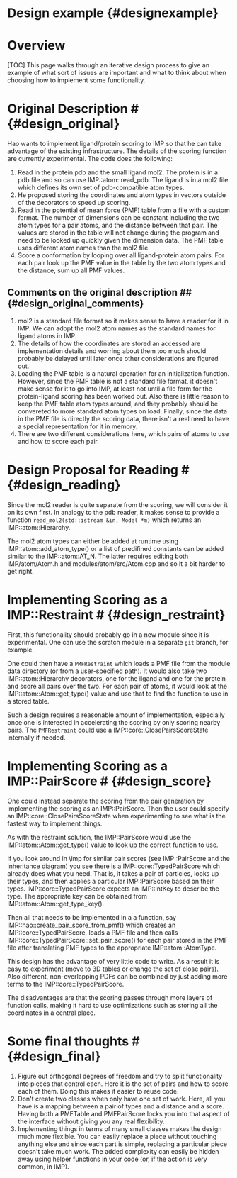 Design example {#designexample}
==============

# Overview #

[TOC]
This page walks through an iterative design process to give an
example of what sort of issues are important and what to think about
when choosing how to implement some functionality.

# Original Description # {#design_original}

 Hao wants to implement ligand/protein scoring to IMP so that he can
 take advantage of the existing infrastructure. The details of the scoring
 function are currently experimental. The code does the following:

1. Read in the protein pdb and the small ligand mol2. The protein is in
   a pdb file and so can use IMP::atom::read_pdb. The ligand is in a mol2
   file which defines its own set of pdb-compatible atom types.
2. He proposed storing the coordinates and atom types in vectors outside
   of the decorators to speed up scoring.
3. Read in the potential of mean force (PMF) table from a file with
   a custom format. The number of dimensions can be constant including
   the two atom types for a pair atoms, and the distance between that
   pair. The values are stored in the table will not change during the
   program and need to be looked up quickly given the dimension data.
   The PMF table uses different atom names than the mol2 file.
4. Score a conformation by looping over all ligand-protein atom
     pairs. For each pair look up the PMF value in the table by the
     two atom types and the distance, sum up all PMF values.

## Comments on the original description ## {#design_original_comments}

1. mol2 is a standard file format so it makes sense to have a reader
   for it in IMP. We can adopt the mol2 atom names as the standard names
   for ligand atoms in IMP.
2. The details of how the coordinates are stored an accessed are
   implementation details and worring about them too much should probably
   be delayed until later once other considerations are figured out.
3. Loading the PMF table is a natural operation for an initialization
   function. However, since the PMF table is not a standard file format,
   it doesn't make sense for it to go into IMP, at least not until a file
   form for the protein-ligand scoring has been worked out. Also there is
   little reason to keep the PMF table atom types around, and they probably
   should be convereted to more standard atom types on load. Finally, since
   the data in the PMF file is directly the scoring data, there isn't a
   real need to have a special representation for it in memory.
4. There are two different considerations here, which pairs of atoms to
   use and how to score each pair.


# Design Proposal for Reading # {#design_reading}
Since the mol2 reader is quite separate from the scoring, we will consider
it on its own first. In analogy to the pdb reader, it makes sense to
provide a function `read_mol2(std::istream &in, Model *m)` which returns
an IMP::atom::Hierarchy.

The mol2 atom types can either be added at runtime using
IMP::atom::add_atom_type() or a list of predifined constants can be added
similar to the IMP::atom::AT_N. The latter requires editing both
IMP/atom/Atom.h and modules/atom/src/Atom.cpp and so it a bit harder
to get right.

# Implementing Scoring as a IMP::Restraint # {#design_restraint}

First, this functionality should probably go in a new module since it
is experimental. One can use the scratch module in a separate `git` branch,
for example.

One could then have a `PMFRestraint` which loads a PMF file from the
module data directory (or from a user-specified path). It would
also take two IMP::atom::Hierarchy decorators, one for the ligand and
one for the protein and score all pairs over the two. For each pair of atoms,
it would look at the IMP::atom::Atom::get_type() value and use that
to find the function to use in a stored table.

Such a design requires a reasonable amount of implementation, especially
once one is interested in accelerating the scoring by only scoring nearby
pairs. The `PMFRestraint` could use a IMP::core::ClosePairsScoreState
internally if needed.

# Implementing Scoring as a IMP::PairScore # {#design_score}

One could instead separate the scoring from the pair generation by implementing
the scoring as an IMP::PairScore. Then the user could specify an
IMP::core::ClosePairsScoreState when experimenting to see what is the fastest
way to implement things.

As with the restraint solution, the IMP::PairScore would use the
IMP::atom::Atom::get_type() value to look up the correct function to use.

If you look around in \imp for similar pair scores (see IMP::PairScore and the
inheritance diagram) you see there is a IMP::core::TypedPairScore which
already does what you need. That is, it takes a pair of particles, looks up
their types, and then applies a particular IMP::PairScore based on their types.
IMP::core::TypedPairScore expects an IMP::IntKey to describe the type. The
appropriate key can be obtained from IMP::atom::Atom::get_type_key().

Then all that needs to be implemented in a a function, say
IMP::hao::create_pair_score_from_pmf() which creates an IMP::core::TypedPairScore,
loads a PMF file and then calls IMP::core::TypedPairScore::set_pair_score() for
each pair stored in the PMF file after translating PMF types to the
appropriate IMP::atom::AtomType.

This design has the advantage of very little code to write. As a result it
is easy to experiment (move to 3D tables or change the set of close pairs). Also
different, non-overlapping PDFs can be combined by just adding more terms to
the IMP::core::TypedPairScore.

The disadvantages are that the scoring passes through more layers of function
calls, making it hard to use optimizations such as storing all the coordinates
in a central place.


# Some final thoughts # {#design_final}

1. Figure out orthogonal degrees of freedom and try to split
  functionality into pieces that control each. Here it is the set
  of pairs and how to score each of them. Doing this makes it
  easier to reuse code.
2. Don't create two classes when only have one set of work. Here,
 all you have is a mapping between a pair of types and a
 distance and a score. Having both a PMFTable and PMFPairScore
 locks you into that aspect of the interface without giving you
 any real flexibility.
3. Implementing things in terms of many small classes makes the
 design much more flexible. You can easily replace a piece
 without touching anything else and since each part is simple,
 replacing a particular piece doesn't take much work. The added
 complexity can easily be hidden away using helper functions in
 your code (or, if the action is very common, in IMP).

